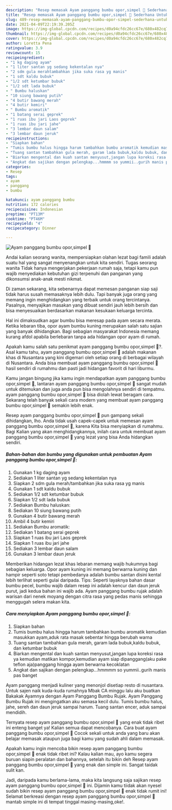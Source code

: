 ```yaml
---
description: "Resep memasak Ayam panggang bumbu opor,simpel 🤤 Sederhana Untuk Jualan"
title: "Resep memasak Ayam panggang bumbu opor,simpel 🤤 Sederhana Untuk Jualan"
slug: 489-resep-memasak-ayam-panggang-bumbu-opor-simpel-sederhana-untuk-jualan
date: 2021-04-09T22:19:39.205Z
image: https://img-global.cpcdn.com/recipes/d0a94cfdc26cc67e/680x482cq70/ayam-panggang-bumbu-oporsimpel-🤤-foto-resep-utama.jpg
thumbnail: https://img-global.cpcdn.com/recipes/d0a94cfdc26cc67e/680x482cq70/ayam-panggang-bumbu-oporsimpel-🤤-foto-resep-utama.jpg
cover: https://img-global.cpcdn.com/recipes/d0a94cfdc26cc67e/680x482cq70/ayam-panggang-bumbu-oporsimpel-🤤-foto-resep-utama.jpg
author: Loretta Pena
ratingvalue: 3.9
reviewcount: 15
recipeingredient:
- "1 kg daging ayam"
- "1 liter santan yg sedang kekentalan nya"
- "2 sdm gula merahtambahkan jika suka rasa yg manis"
- "1 sdt kaldu bubuk"
- "1/2 sdt ketumbar bubuk"
- "1/2 sdt lada bubuk"
- " Bumbu haluskan"
- "10 siung bawang putih"
- "4 butir bawang merah"
- "4 butir kemiri"
- " Bumbu aromatik"
- "1 batang serai geprek"
- "1 ruas ibu jari Laos geprek"
- "1 ruas ibu jari jahe"
- "3 lembar daun salam"
- "3 lembar daun jeruk"
recipeinstructions:
- "Siapkan bahan"
- "Tumis bumbu halus hingga harum tambahkan bumbu aromatik kemudian masukkan ayam,aduk rata masak sebentar hingga berubah warna"
- "Tuang santan tambahkan gula merah, garam lada bubuk,kaldu bubuk, dan ketumbar bubuk"
- "Biarkan mengental dan kuah santan menyusut,jangan lupa koreksi rasa ya kemudian matikan kompor,kemudian ayam siap dipanggang(aku pake teflon aja)panggang hingga ayam berwarna kecoklatan"
- "Angkat dan sajikan dengan pelengkap...hmmmm so yummii..gurih manis pas banget"
categories:
- Resep
tags:
- ayam
- panggang
- bumbu

katakunci: ayam panggang bumbu 
nutrition: 172 calories
recipecuisine: Indonesian
preptime: "PT13M"
cooktime: "PT46M"
recipeyield: "4"
recipecategory: Dinner

---
```



![Ayam panggang bumbu opor,simpel 🤤](https://img-global.cpcdn.com/recipes/d0a94cfdc26cc67e/680x482cq70/ayam-panggang-bumbu-oporsimpel-🤤-foto-resep-utama.jpg)

Andai kalian seorang wanita, mempersiapkan olahan lezat bagi famili adalah suatu hal yang sangat menyenangkan untuk kita sendiri. Tugas seorang  wanita Tidak hanya mengerjakan pekerjaan rumah saja, tetapi kamu pun wajib menyediakan kebutuhan gizi terpenuhi dan panganan yang dikonsumsi anak-anak mesti nikmat.

Di zaman  sekarang, kita sebenarnya dapat memesan panganan siap saji tidak harus susah memasaknya lebih dulu. Tapi banyak juga orang yang memang ingin menghidangkan yang terbaik untuk orang tercintanya. Pasalnya, menyajikan masakan yang dibuat sendiri jauh lebih bersih dan bisa menyesuaikan berdasarkan makanan kesukaan keluarga tercinta. 

Hal ini dimaksudkan agar bumbu bisa meresap pada ayam secara merata. Ketika lebaran tiba, opor ayam bumbu kuning merupakan salah satu sajian yang banyak dihidangkan. Bagi sebagian masyarakat Indonesia memang kurang afdol apabila berlebaran tanpa ada hidangan opor ayam di rumah.

Apakah kamu salah satu penikmat ayam panggang bumbu opor,simpel 🤤?. Asal kamu tahu, ayam panggang bumbu opor,simpel 🤤 adalah makanan khas di Nusantara yang kini digemari oleh setiap orang di berbagai wilayah di Nusantara. Anda bisa membuat ayam panggang bumbu opor,simpel 🤤 hasil sendiri di rumahmu dan pasti jadi hidangan favorit di hari liburmu.

Kamu jangan bingung jika kamu ingin mendapatkan ayam panggang bumbu opor,simpel 🤤, lantaran ayam panggang bumbu opor,simpel 🤤 sangat mudah untuk ditemukan dan juga anda pun bisa mengolahnya sendiri di tempatmu. ayam panggang bumbu opor,simpel 🤤 bisa diolah lewat beragam cara. Sekarang telah banyak sekali cara modern yang membuat ayam panggang bumbu opor,simpel 🤤 semakin lebih enak.

Resep ayam panggang bumbu opor,simpel 🤤 pun gampang sekali dihidangkan, lho. Anda tidak usah capek-capek untuk memesan ayam panggang bumbu opor,simpel 🤤, karena Kita bisa menyiapkan di rumahmu. Bagi Kalian yang akan menghidangkannya, inilah cara untuk membuat ayam panggang bumbu opor,simpel 🤤 yang lezat yang bisa Anda hidangkan sendiri.

<!--inarticleads1-->

##### Bahan-bahan dan bumbu yang digunakan untuk pembuatan Ayam panggang bumbu opor,simpel 🤤:

1. Gunakan 1 kg daging ayam
1. Sediakan 1 liter santan yg sedang kekentalan nya
1. Siapkan 2 sdm gula merah/tambahkan jika suka rasa yg manis
1. Gunakan 1 sdt kaldu bubuk
1. Sediakan 1/2 sdt ketumbar bubuk
1. Siapkan 1/2 sdt lada bubuk
1. Sediakan  Bumbu haluskan:
1. Sediakan 10 siung bawang putih
1. Gunakan 4 butir bawang merah
1. Ambil 4 butir kemiri
1. Sediakan  Bumbu aromatik:
1. Sediakan 1 batang serai geprek
1. Siapkan 1 ruas ibu jari Laos geprek
1. Siapkan 1 ruas ibu jari jahe
1. Sediakan 3 lembar daun salam
1. Gunakan 3 lembar daun jeruk


Memberikan hidangan lezat khas lebaran memang wajib hukumnya bagi sebagian keluarga. Opor ayam kuning ini memang berwarna kuning dan hampir seperti soto tetapi pembedanya adalah bumbu santan disini kental lebih terlihat seperti gulai daripada. Tips: Seperti layaknya bahan dasar bumbu pecel, bumbu wajib dalam resep ini adalah kencur dan daun jeruk purut, jadi kedua bahan ini wajib ada. Ayam panggang bumbu rujak adalah warisan dari nenek moyang dengan citra rasa yang pedas manis sehingga menggugah selera makan kita. 

<!--inarticleads2-->

##### Cara menyiapkan Ayam panggang bumbu opor,simpel 🤤:

1. Siapkan bahan
1. Tumis bumbu halus hingga harum tambahkan bumbu aromatik kemudian masukkan ayam,aduk rata masak sebentar hingga berubah warna
1. Tuang santan tambahkan gula merah, garam lada bubuk,kaldu bubuk, dan ketumbar bubuk
1. Biarkan mengental dan kuah santan menyusut,jangan lupa koreksi rasa ya kemudian matikan kompor,kemudian ayam siap dipanggang(aku pake teflon aja)panggang hingga ayam berwarna kecoklatan
1. Angkat dan sajikan dengan pelengkap...hmmmm so yummii..gurih manis pas banget


Ayam panggang menjadi kuliner yang menonjol disetiap resto di nusantara. Untuk sajen naik kuda-kuda rumahnya Mbak CA minggu lalu aku buatkan Bakakak Ayamnya dengan Ayam Panggang Bumbu Rujak. Ayam Panggang Bumbu Rujak ini mengingatkan aku semasa kecil dulu. Tumis bumbu halus, jahe, sereh dan daun jeruk sampai harum. Tuang santan encer, aduk sampai mendidih. 

Ternyata resep ayam panggang bumbu opor,simpel 🤤 yang enak tidak ribet ini enteng banget ya! Kalian semua dapat mencobanya. Cara buat ayam panggang bumbu opor,simpel 🤤 Cocok sekali untuk anda yang baru akan belajar memasak ataupun juga bagi kamu yang sudah ahli dalam memasak.

Apakah kamu ingin mencoba bikin resep ayam panggang bumbu opor,simpel 🤤 enak tidak ribet ini? Kalau kalian mau, ayo kamu segera buruan siapin peralatan dan bahannya, setelah itu bikin deh Resep ayam panggang bumbu opor,simpel 🤤 yang enak dan simple ini. Sangat taidak sulit kan. 

Jadi, daripada kamu berlama-lama, maka kita langsung saja sajikan resep ayam panggang bumbu opor,simpel 🤤 ini. Dijamin kamu tiidak akan nyesel sudah bikin resep ayam panggang bumbu opor,simpel 🤤 enak tidak rumit ini! Selamat berkreasi dengan resep ayam panggang bumbu opor,simpel 🤤 mantab simple ini di tempat tinggal masing-masing,oke!.

